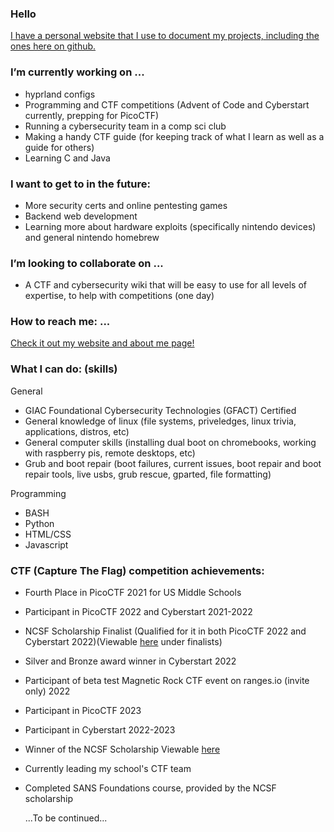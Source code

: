 ### Hello
[I have a personal website that I use to document my projects, including the ones here on github.](https://m-watermelon.github.io/WatermelonBlog/)


### I’m currently working on ...

   - hyprland configs
   - Programming and CTF competitions (Advent of Code and Cyberstart currently, prepping for PicoCTF)
   - Running a cybersecurity team in a comp sci club
   - Making a handy CTF guide (for keeping track of what I learn as well as a guide for others)
   - Learning C and Java

    
### I want to get to in the future:
   - More security certs and online pentesting games
   - Backend web development
   - Learning more about hardware exploits (specifically nintendo devices) and general nintendo homebrew

### I’m looking to collaborate on ...
   - A CTF and cybersecurity wiki that will be easy to use for all levels of expertise, to help with competitions (one day)

### How to reach me: ...
  [Check it out my website and about me page! ](https://m-watermelon.github.io/WatermelonBlog/)
    
### What I can do: (skills)

General
   - GIAC Foundational Cybersecurity Technologies (GFACT) Certified
   - General knowledge of linux (file systems, priveledges, linux trivia, applications, distros, etc)
   - General computer skills (installing dual boot on chromebooks, working with raspberry pis, remote desktops, etc)
   - Grub and boot repair (boot failures, current issues, boot repair and boot repair tools, live usbs, grub rescue, gparted, file formatting)
    
Programming
   - BASH 
   - Python
   - HTML/CSS
   - Javascript
    

 ### CTF (Capture The Flag) competition achievements:
 - Fourth Place in PicoCTF 2021 for US Middle Schools
 - Participant in PicoCTF 2022 and Cyberstart 2021-2022
 - NCSF Scholarship Finalist (Qualified for it in both PicoCTF 2022 and Cyberstart 2022)(Viewable [here](https://www.nationalcyberscholarship.org/winners-2022) under finalists)
 - Silver and Bronze award winner in Cyberstart 2022
 - Participant of beta test Magnetic Rock CTF event on ranges.io (invite only) 2022
 - Participant in PicoCTF 2023
 - Participant in Cyberstart 2022-2023
 - Winner of the NCSF Scholarship  Viewable [here](https://www.nationalcyberscholarship.org/winners-2023) 
 - Currently leading my school's CTF team
 - Completed SANS Foundations course, provided by the NCSF scholarship
 
   ...To be continued...
